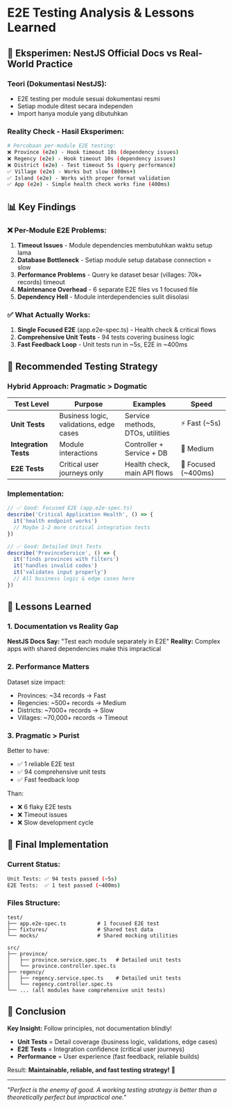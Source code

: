 # E2E Testing Analysis & Lessons Learned

## 🔬 Eksperimen: NestJS Official Docs vs Real-World Practice

### **Teori (Dokumentasi NestJS):**
- E2E testing per module sesuai dokumentasi resmi
- Setiap module ditest secara independen
- Import hanya module yang dibutuhkan

### **Reality Check - Hasil Eksperimen:**

```bash
# Percobaan per-module E2E testing:
❌ Province (e2e) - Hook timeout 10s (dependency issues)
❌ Regency (e2e) - Hook timeout 10s (dependency issues)
❌ District (e2e) - Test timeout 5s (query performance)
✅ Village (e2e) - Works but slow (800ms+)
✅ Island (e2e) - Works with proper format validation
✅ App (e2e) - Simple health check works fine (400ms)
```

## 📊 Key Findings

### **❌ Per-Module E2E Problems:**

1. **Timeout Issues** - Module dependencies membutuhkan waktu setup lama
2. **Database Bottleneck** - Setiap module setup database connection = slow
3. **Performance Problems** - Query ke dataset besar (villages: 70k+ records) timeout
4. **Maintenance Overhead** - 6 separate E2E files vs 1 focused file
5. **Dependency Hell** - Module interdependencies sulit diisolasi

### **✅ What Actually Works:**

1. **Single Focused E2E** (app.e2e-spec.ts) - Health check & critical flows
2. **Comprehensive Unit Tests** - 94 tests covering business logic
3. **Fast Feedback Loop** - Unit tests run in ~5s, E2E in ~400ms

## 🎯 Recommended Testing Strategy

### **Hybrid Approach: Pragmatic > Dogmatic**

| Test Level            | Purpose                                 | Examples                         | Speed              |
| --------------------- | --------------------------------------- | -------------------------------- | ------------------ |
| **Unit Tests**        | Business logic, validations, edge cases | Service methods, DTOs, utilities | ⚡ Fast (~5s)       |
| **Integration Tests** | Module interactions                     | Controller + Service + DB        | 🔄 Medium           |
| **E2E Tests**         | Critical user journeys only             | Health check, main API flows     | 🎯 Focused (~400ms) |

### **Implementation:**

```typescript
// ✅ Good: Focused E2E (app.e2e-spec.ts)
describe('Critical Application Health', () => {
  it('health endpoint works')
  // Maybe 1-2 more critical integration tests
})

// ✅ Good: Detailed Unit Tests
describe('ProvinceService', () => {
  it('finds provinces with filters')
  it('handles invalid codes')
  it('validates input properly')
  // All business logic & edge cases here
})
```

## 🧠 Lessons Learned

### **1. Documentation vs Reality Gap**

**NestJS Docs Say:** "Test each module separately in E2E"
**Reality:** Complex apps with shared dependencies make this impractical

### **2. Performance Matters**

Dataset size impact:
- Provinces: ~34 records → Fast
- Regencies: ~500+ records → Medium
- Districts: ~7000+ records → Slow
- Villages: ~70,000+ records → Timeout

### **3. Pragmatic > Purist**

Better to have:
- ✅ 1 reliable E2E test
- ✅ 94 comprehensive unit tests
- ✅ Fast feedback loop

Than:
- ❌ 6 flaky E2E tests
- ❌ Timeout issues
- ❌ Slow development cycle

## 🚀 Final Implementation

### **Current Status:**
```bash
Unit Tests: ✅ 94 tests passed (~5s)
E2E Tests:  ✅ 1 test passed (~400ms)
```

### **Files Structure:**
```
test/
├── app.e2e-spec.ts          # 1 focused E2E test
├── fixtures/                # Shared test data
└── mocks/                   # Shared mocking utilities

src/
├── province/
│   ├── province.service.spec.ts   # Detailed unit tests
│   └── province.controller.spec.ts
├── regency/
│   ├── regency.service.spec.ts    # Detailed unit tests
│   └── regency.controller.spec.ts
└── ... (all modules have comprehensive unit tests)
```

## 🎉 Conclusion

**Key Insight:** Follow principles, not documentation blindly!

- **Unit Tests** = Detail coverage (business logic, validations, edge cases)
- **E2E Tests** = Integration confidence (critical user journeys)
- **Performance** = User experience (fast feedback, reliable builds)

Result: **Maintainable, reliable, and fast testing strategy!** 🚀

---

*"Perfect is the enemy of good. A working testing strategy is better than a theoretically perfect but impractical one."*

